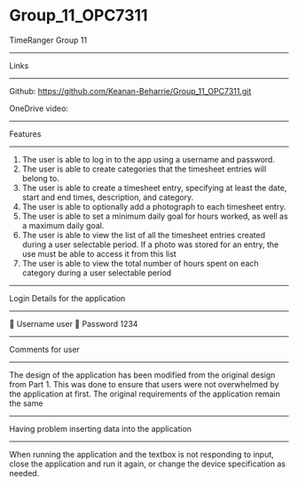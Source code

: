 # Group_11_OPC7311

TimeRanger			Group 11
**************************************************************************************************************************************************************
Links
**************************************************************************************************************************************************************
Github: 		https://github.com/Keanan-Beharrie/Group_11_OPC7311.git

OneDrive video:	
**************************************************************************************************************************************************************
Features
**************************************************************************************************************************************************************
1.	The user is able to log in to the app using a username and password.
2.	The user is able to create categories that the timesheet entries will belong to.
3.	The user is able to create a timesheet entry, specifying at least the date, start and end times, description, and category.
4.	The user is able to optionally add a photograph to each timesheet entry.
5.	The user is able to set a minimum daily goal for hours worked, as well as a maximum daily goal.
6.	The user is able to view the list of all the timesheet entries created during a user selectable period. If a photo was stored for an entry, the use must be able to access it from this list
7.	The user is able to view the total number of hours spent on each category during a user selectable period
**************************************************************************************************************************************************************
Login Details for the application 
**************************************************************************************************************************************************************
	Username user
	Password 1234
**************************************************************************************************************************************************************
Comments for user
**************************************************************************************************************************************************************
The design of the application has been modified from the original design from Part 1. This was done to ensure that users were not overwhelmed by the application at first. The original requirements of the application remain the same
**************************************************************************************************************************************************************
Having problem inserting data into the application
**************************************************************************************************************************************************************
When running the application and the textbox is not responding to input, close the application and run it again, or change the device specification as needed.

